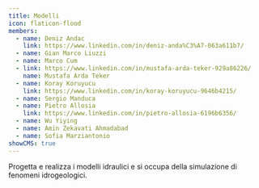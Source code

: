 ```yaml
---
title: Modelli
icon: flaticon-flood
members:
  - name: Deniz Andac
    link: https://www.linkedin.com/in/deniz-anda%C3%A7-063a611b7/
  - name: Gian Marco Liuzzi
  - name: Marco Cum
  - link: https://www.linkedin.com/in/mustafa-arda-teker-929a86226/
    name: Mustafa Arda Teker
  - name: Koray Koruyucu
    link: https://www.linkedin.com/in/koray-koruyucu-9646b4215/
  - name: Sergio Manduca
  - name: Pietro Allosia
    link: https://www.linkedin.com/in/pietro-allosia-6196b6356/
  - name: Wu Yiying
  - name: Amin Zekavati Ahmadabad
  - name: Sofia Marziantonio
showCMS: true
---
```

Progetta e realizza i modelli idraulici e si occupa della simulazione di fenomeni idrogeologici.